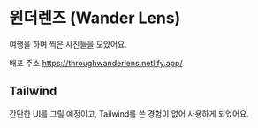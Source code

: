 # 원더렌즈 (Wander Lens)

여행을 하며 찍은 사진들을 모았어요.

배포 주소
https://throughwanderlens.netlify.app/

## Tailwind

간단한 UI를 그릴 예정이고, Tailwind를 쓴 경험이 없어 사용하게 되었어요.
